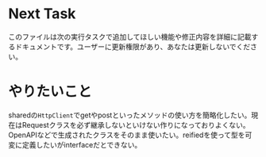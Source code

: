 # Next Task
このファイルは次の実行タスクで追加してほしい機能や修正内容を詳細に記載するドキュメントです。ユーザーに更新権限があり、あなたは更新しないでください。

# やりたいこと
sharedの`HttpClient`でgetやpostといったメソッドの使い方を簡略化したい。現在はRequestクラスを必ず継承しないといけない作りになっておりよくない。OpenAPIなどで生成されたクラスをそのまま使いたい。reifiedを使って型を可変に定義したいがinterfaceだとできない。

